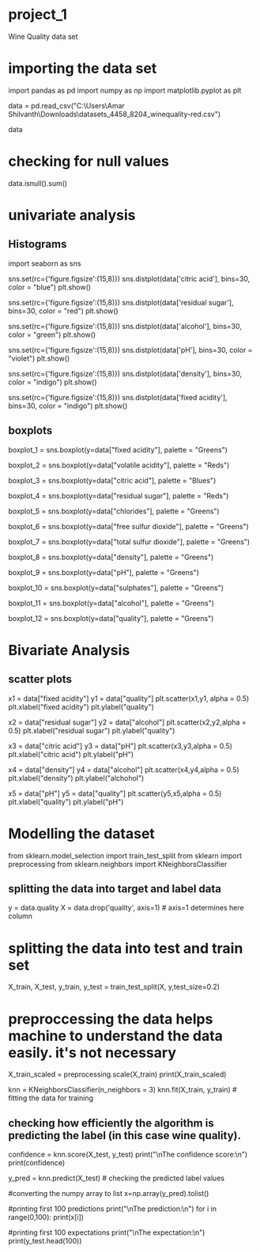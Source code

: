 # project_1
Wine Quality data set


# importing the data set

import pandas as pd
import numpy as np
import matplotlib.pyplot as plt

data = pd.read_csv("C:\\Users\\Amar Shilvanth\Downloads\\datasets_4458_8204_winequality-red.csv")

data


# checking for null values

data.isnull().sum()

# univariate analysis
## Histograms

import seaborn as sns


sns.set(rc={'figure.figsize':(15,8)})
sns.distplot(data['citric acid'], bins=30, color = "blue")
plt.show()

sns.set(rc={'figure.figsize':(15,8)})
sns.distplot(data['residual sugar'], bins=30, color = "red")
plt.show()

sns.set(rc={'figure.figsize':(15,8)})
sns.distplot(data['alcohol'], bins=30, color = "green")
plt.show()

sns.set(rc={'figure.figsize':(15,8)})
sns.distplot(data['pH'], bins=30, color = "violet")
plt.show()

sns.set(rc={'figure.figsize':(15,8)})
sns.distplot(data['density'], bins=30, color = "indigo")
plt.show()

sns.set(rc={'figure.figsize':(15,8)})
sns.distplot(data['fixed acidity'], bins=30, color = "indigo")
plt.show()

## boxplots

boxplot_1 = sns.boxplot(y=data["fixed acidity"], palette = "Greens")

boxplot_2 = sns.boxplot(y=data["volatile acidity"], palette = "Reds")

boxplot_3 = sns.boxplot(y=data["citric acid"], palette = "Blues")

boxplot_4 = sns.boxplot(y=data["residual sugar"], palette = "Reds")

boxplot_5 = sns.boxplot(y=data["chlorides"], palette = "Greens")

boxplot_6 = sns.boxplot(y=data["free sulfur dioxide"], palette = "Greens")

boxplot_7 = sns.boxplot(y=data["total sulfur dioxide"], palette = "Greens")

boxplot_8 = sns.boxplot(y=data["density"], palette = "Greens")

boxplot_9 = sns.boxplot(y=data["pH"], palette = "Greens")

boxplot_10 = sns.boxplot(y=data["sulphates"], palette = "Greens")

boxplot_11 = sns.boxplot(y=data["alcohol"], palette = "Greens")

boxplot_12 = sns.boxplot(y=data["quality"], palette = "Greens")

# Bivariate Analysis
## scatter plots

x1 = data["fixed acidity"]
y1 = data["quality"]
plt.scatter(x1,y1, alpha = 0.5)
plt.xlabel("fixed acidity")
plt.ylabel("quality")

x2 = data["residual sugar"]
y2 = data["alcohol"]
plt.scatter(x2,y2,alpha = 0.5)
plt.xlabel("residual sugar")
plt.ylabel("quality")

x3 = data["citric acid"]
y3 = data["pH"]
plt.scatter(x3,y3,alpha = 0.5)
plt.xlabel("citric acid")
plt.ylabel("pH")

x4 = data["density"]
y4 = data["alcohol"]
plt.scatter(x4,y4,alpha = 0.5)
plt.xlabel("density")
plt.ylabel("alchohol")

x5 = data["pH"]
y5 = data["quality"]
plt.scatter(y5,x5,alpha = 0.5)
plt.xlabel("quality")
plt.ylabel("pH")

# Modelling the dataset

from sklearn.model_selection import train_test_split
from sklearn import preprocessing
from sklearn.neighbors import KNeighborsClassifier

## splitting the data into target and label data
y = data.quality
X = data.drop('quality', axis=1) # axis=1 determines here column

# splitting the data into test and train set
X_train, X_test, y_train, y_test = train_test_split(X, y,test_size=0.2)

# preproccessing the data helps machine to understand the data easily. it's not necessary
X_train_scaled = preprocessing.scale(X_train)
print(X_train_scaled)

knn = KNeighborsClassifier(n_neighbors = 3)
knn.fit(X_train, y_train) # fitting the data for training

## checking how efficiently the algorithm is predicting the label (in this case wine quality).
confidence = knn.score(X_test, y_test)
print("\nThe confidence score:\n")
print(confidence)

y_pred = knn.predict(X_test)  # checking the predicted label values


#converting the numpy array to list
x=np.array(y_pred).tolist()

#printing first 100 predictions
print("\nThe prediction:\n")
for i in range(0,100):
    print(x[i])
    
#printing first 100 expectations
print("\nThe expectation:\n")
print(y_test.head(100))
